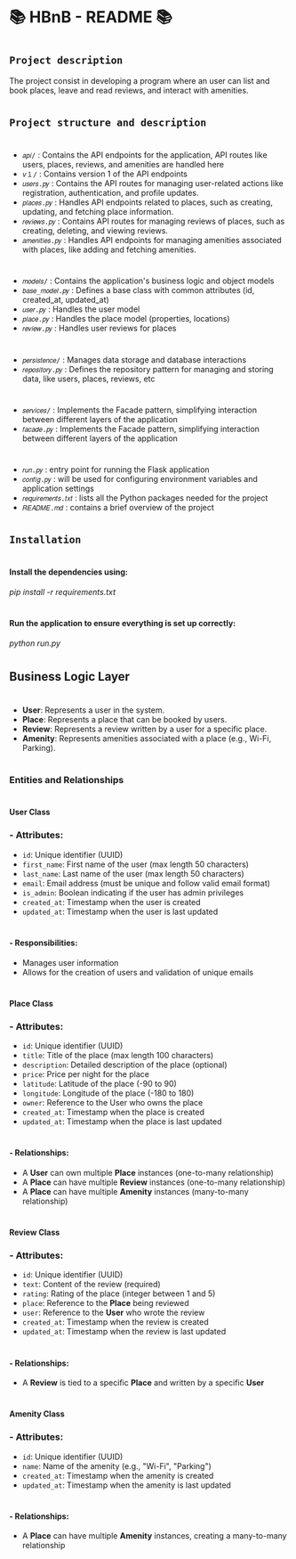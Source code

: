 # 📚 HBnB - README 📚
#
## `Project description`
The project consist in developing a program  where an user can  list and 
book places, leave and read reviews, and interact with amenities.  
#
## `Project structure and description`
#
- `𝑎𝑝𝑖/` : Contains the API endpoints for the application, API routes like users, places, reviews, and amenities are handled here
- `𝘷１/` : Contains version 1 of the API endpoints
- `𝑢𝑠𝑒𝑟𝑠.𝑝𝑦` : Contains the API routes for managing user-related actions like registration, authentication, and profile updates.
- `𝑝𝑙𝑎𝑐𝑒𝑠.𝑝𝑦` : Handles API endpoints related to places, such as creating, updating, and fetching place information.
- `𝑟𝑒𝑣𝑖𝑒𝑤𝑠.𝑝𝑦` : Contains API routes for managing reviews of places, such as creating, deleting, and viewing reviews.
- `𝑎𝑚𝑒𝑛𝑖𝑡𝑖𝑒𝑠.𝑝𝑦` : Handles API endpoints for managing amenities associated with places, like adding and fetching amenities.
#
- `𝑚𝑜𝑑𝑒𝑙𝑠/` : Contains the application's business logic and object models
- `𝑏𝑎𝑠𝑒_𝑚𝑜𝑑𝑒𝑙.𝑝𝑦` : Defines a base class with common attributes (id, created_at, updated_at)
- `𝑢𝑠𝑒𝑟.𝑝𝑦` : Handles the user model
- `𝑝𝑙𝑎𝑐𝑒.𝑝𝑦` : Handles the place model (properties, locations)
- `𝑟𝑒𝑣𝑖𝑒𝑤.𝑝𝑦` : Handles user reviews for places
#
- `𝑝𝑒𝑟𝑠𝑖𝑠𝑡𝑒𝑛𝑐𝑒/` : Manages data storage and database interactions
- `𝑟𝑒𝑝𝑜𝑠𝑖𝑡𝑜𝑟𝑦.𝑝𝑦` : Defines the repository pattern for managing and storing data, like users, places, reviews, etc
#
- `𝑠𝑒𝑟𝑣𝑖𝑐𝑒𝑠/` : Implements the Facade pattern, simplifying interaction between different layers of the application
- `𝑓𝑎𝑐𝑎𝑑𝑒.𝑝𝑦` : Implements the Facade pattern, simplifying interaction between different layers of the application
#
- `𝑟𝑢𝑛.𝑝𝑦` : entry point for running the Flask application
- `𝑐𝑜𝑛𝑓𝑖𝑔.𝑝𝑦` : will be used for configuring environment variables and application settings
- `𝑟𝑒𝑞𝑢𝑖𝑟𝑒𝑚𝑒𝑛𝑡𝑠.𝑡𝑥𝑡` : lists all the Python packages needed for the project
- `𝑅𝐸𝐴𝐷𝑀𝐸.𝑚𝑑` : contains a brief overview of the project
#
#
## `Installation`
#
#### Install the dependencies using:
*pip install -r requirements.txt*
#
#### Run the application to ensure everything is set up correctly:
*python run.py*
#
## Business Logic Layer
#
- **User**: Represents a user in the system.
- **Place**: Represents a place that can be booked by users.
- **Review**: Represents a review written by a user for a specific place.
- **Amenity**: Represents amenities associated with a place (e.g., Wi-Fi, Parking).
#
### Entities and Relationships
#
**User Class**
### - Attributes:
 - `id`: Unique identifier (UUID)
 - `first_name`: First name of the user (max length 50 characters)
 - `last_name`: Last name of the user (max length 50 characters)
 - `email`: Email address (must be unique and follow valid email format)
 - `is_admin`: Boolean indicating if the user has admin privileges
 - `created_at`: Timestamp when the user is created
 - `updated_at`: Timestamp when the user is last updated
#
#### - Responsibilities:
 - Manages user information
 - Allows for the creation of users and validation of unique emails
#
**Place Class**
### - Attributes:
 - `id`: Unique identifier (UUID)
 - `title`: Title of the place (max length 100 characters)
 - `description`: Detailed description of the place (optional)
 - `price`: Price per night for the place
 - `latitude`: Latitude of the place (-90 to 90)
 - `longitude`: Longitude of the place (-180 to 180)
 - `owner`: Reference to the User who owns the place
 - `created_at`: Timestamp when the place is created
 - `updated_at`: Timestamp when the place is last updated
#
#### - Relationships:
 - A **User** can own multiple **Place** instances (one-to-many relationship)
 - A **Place** can have multiple **Review** instances (one-to-many relationship)
 - A **Place** can have multiple **Amenity** instances (many-to-many relationship)
#
**Review Class**
### - Attributes:
 - `id`: Unique identifier (UUID)
 - `text`: Content of the review (required)
 - `rating`: Rating of the place (integer between 1 and 5)
 - `place`: Reference to the **Place** being reviewed
 - `user`: Reference to the **User** who wrote the review
 - `created_at`: Timestamp when the review is created
 - `updated_at`: Timestamp when the review is last updated
#
#### - Relationships:
 - A **Review** is tied to a specific **Place** and written by a specific **User**
#
**Amenity Class**
### - Attributes:
 - `id`: Unique identifier (UUID)
 - `name`: Name of the amenity (e.g., "Wi-Fi", "Parking")
 - `created_at`: Timestamp when the amenity is created
 - `updated_at`: Timestamp when the amenity is last updated
#
#### - Relationships:
 - A **Place** can have multiple **Amenity** instances, creating a many-to-many relationship